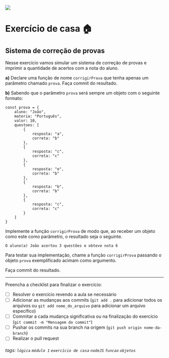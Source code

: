 ![](https://i.imgur.com/xG74tOh.png)

# Exercício de casa 🏠

## Sistema de correção de provas

Nesse exercício vamos simular um sistema de correção de provas e imprimir a quantidade de acertos com a nota do aluno.


**a)** Declare uma função de nome `corrigirProva` que tenha apenas um parâmetro chamado `prova`. Faça commit do resultado.

**b)** Sabendo que o parâmetro `prova` será sempre um objeto com o seguinte formato:

```javascript=
const prova = {
    aluno: "João",
    materia: "Português",
    valor: 10,
    questoes: [
        {
            resposta: "a",
            correta: "b"
        },
        {
            resposta: "c",
            correta: "c"
        },
        {
            resposta: "e",
            correta: "b"
        },
        {
            resposta: "b",
            correta: "b"
        },
        {
            resposta: "c",
            correta: "c"
        }
    ]
}
```

Implemente a função `corrigirProva` de modo que, ao receber um objeto como este como parâmetro, o resultado seja o seguinte.

```
O aluno(a) João acertou 3 questões e obteve nota 6
```

Para testar sua implementação, chame a função `corrigirProva` passando o objeto `prova` exemplificado acimam como argumento.

Faça commit do resultado.

---

Preencha a checklist para finalizar o exercício:

- [ ] Resolver o exercício revendo a aula se necessário
- [ ] Adicionar as mudanças aos commits (`git add .` para adicionar todos os arquivos ou `git add nome_do_arquivo` para adicionar um arquivo específico)
- [ ] Commitar a cada mudança significativa ou na finalização do exercício (`git commit -m "Mensagem do commit"`)
- [ ] Pushar os commits na sua branch na origem (`git push origin nome-da-branch`)
- [ ] Realizar o pull request

###### tags: `lógica` `módulo 1` `exercício de casa` `nodeJS` `funcao` `objetos`